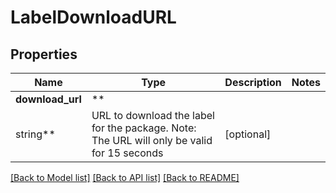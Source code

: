 # LabelDownloadURL

## Properties

Name | Type | Description | Notes
------------ | ------------- | ------------- | -------------
**download_url** | **
string** | URL to download the label for the package. Note: The URL will only be valid for 15 seconds | [optional]

[[Back to Model list]](../../README.md#documentation-for-models) [[Back to API list]](../../README.md#documentation-for-api-endpoints) [[Back to README]](../../README.md)

